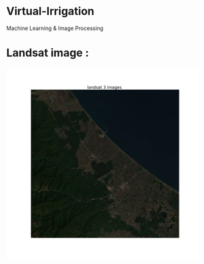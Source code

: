 # Virtual-Irrigation
Machine Learning &amp; Image Processing

# Landsat image :
![](input_image/landsat.png)
